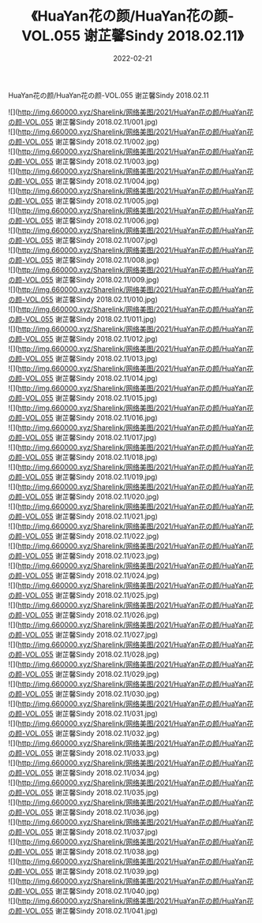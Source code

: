 ﻿---
layout: post
title:  《HuaYan花の颜/HuaYan花の颜-VOL.055 谢芷馨Sindy 2018.02.11》
date:   2022-02-21
img: http://img.660000.xyz/Sharelink/网络美图/2021/HuaYan花の颜/HuaYan花の颜-VOL.055 谢芷馨Sindy 2018.02.11/000.jpg
categories: [美女, 清纯, 唯美]
---

HuaYan花の颜/HuaYan花の颜-VOL.055 谢芷馨Sindy 2018.02.11

 ![](http://img.660000.xyz/Sharelink/网络美图/2021/HuaYan花の颜/HuaYan花の颜-VOL.055 谢芷馨Sindy 2018.02.11/001.jpg) <br>![](http://img.660000.xyz/Sharelink/网络美图/2021/HuaYan花の颜/HuaYan花の颜-VOL.055 谢芷馨Sindy 2018.02.11/002.jpg) <br>![](http://img.660000.xyz/Sharelink/网络美图/2021/HuaYan花の颜/HuaYan花の颜-VOL.055 谢芷馨Sindy 2018.02.11/003.jpg) <br>![](http://img.660000.xyz/Sharelink/网络美图/2021/HuaYan花の颜/HuaYan花の颜-VOL.055 谢芷馨Sindy 2018.02.11/004.jpg) <br>![](http://img.660000.xyz/Sharelink/网络美图/2021/HuaYan花の颜/HuaYan花の颜-VOL.055 谢芷馨Sindy 2018.02.11/005.jpg) <br>![](http://img.660000.xyz/Sharelink/网络美图/2021/HuaYan花の颜/HuaYan花の颜-VOL.055 谢芷馨Sindy 2018.02.11/006.jpg) <br>![](http://img.660000.xyz/Sharelink/网络美图/2021/HuaYan花の颜/HuaYan花の颜-VOL.055 谢芷馨Sindy 2018.02.11/007.jpg) <br>![](http://img.660000.xyz/Sharelink/网络美图/2021/HuaYan花の颜/HuaYan花の颜-VOL.055 谢芷馨Sindy 2018.02.11/008.jpg) <br>![](http://img.660000.xyz/Sharelink/网络美图/2021/HuaYan花の颜/HuaYan花の颜-VOL.055 谢芷馨Sindy 2018.02.11/009.jpg) <br>![](http://img.660000.xyz/Sharelink/网络美图/2021/HuaYan花の颜/HuaYan花の颜-VOL.055 谢芷馨Sindy 2018.02.11/010.jpg) <br>![](http://img.660000.xyz/Sharelink/网络美图/2021/HuaYan花の颜/HuaYan花の颜-VOL.055 谢芷馨Sindy 2018.02.11/011.jpg) <br>![](http://img.660000.xyz/Sharelink/网络美图/2021/HuaYan花の颜/HuaYan花の颜-VOL.055 谢芷馨Sindy 2018.02.11/012.jpg) <br>![](http://img.660000.xyz/Sharelink/网络美图/2021/HuaYan花の颜/HuaYan花の颜-VOL.055 谢芷馨Sindy 2018.02.11/013.jpg) <br>![](http://img.660000.xyz/Sharelink/网络美图/2021/HuaYan花の颜/HuaYan花の颜-VOL.055 谢芷馨Sindy 2018.02.11/014.jpg) <br>![](http://img.660000.xyz/Sharelink/网络美图/2021/HuaYan花の颜/HuaYan花の颜-VOL.055 谢芷馨Sindy 2018.02.11/015.jpg) <br>![](http://img.660000.xyz/Sharelink/网络美图/2021/HuaYan花の颜/HuaYan花の颜-VOL.055 谢芷馨Sindy 2018.02.11/016.jpg) <br>![](http://img.660000.xyz/Sharelink/网络美图/2021/HuaYan花の颜/HuaYan花の颜-VOL.055 谢芷馨Sindy 2018.02.11/017.jpg) <br>![](http://img.660000.xyz/Sharelink/网络美图/2021/HuaYan花の颜/HuaYan花の颜-VOL.055 谢芷馨Sindy 2018.02.11/018.jpg) <br>![](http://img.660000.xyz/Sharelink/网络美图/2021/HuaYan花の颜/HuaYan花の颜-VOL.055 谢芷馨Sindy 2018.02.11/019.jpg) <br>![](http://img.660000.xyz/Sharelink/网络美图/2021/HuaYan花の颜/HuaYan花の颜-VOL.055 谢芷馨Sindy 2018.02.11/020.jpg) <br>![](http://img.660000.xyz/Sharelink/网络美图/2021/HuaYan花の颜/HuaYan花の颜-VOL.055 谢芷馨Sindy 2018.02.11/021.jpg) <br>![](http://img.660000.xyz/Sharelink/网络美图/2021/HuaYan花の颜/HuaYan花の颜-VOL.055 谢芷馨Sindy 2018.02.11/022.jpg) <br>![](http://img.660000.xyz/Sharelink/网络美图/2021/HuaYan花の颜/HuaYan花の颜-VOL.055 谢芷馨Sindy 2018.02.11/023.jpg) <br>![](http://img.660000.xyz/Sharelink/网络美图/2021/HuaYan花の颜/HuaYan花の颜-VOL.055 谢芷馨Sindy 2018.02.11/024.jpg) <br>![](http://img.660000.xyz/Sharelink/网络美图/2021/HuaYan花の颜/HuaYan花の颜-VOL.055 谢芷馨Sindy 2018.02.11/025.jpg) <br>![](http://img.660000.xyz/Sharelink/网络美图/2021/HuaYan花の颜/HuaYan花の颜-VOL.055 谢芷馨Sindy 2018.02.11/026.jpg) <br>![](http://img.660000.xyz/Sharelink/网络美图/2021/HuaYan花の颜/HuaYan花の颜-VOL.055 谢芷馨Sindy 2018.02.11/027.jpg) <br>![](http://img.660000.xyz/Sharelink/网络美图/2021/HuaYan花の颜/HuaYan花の颜-VOL.055 谢芷馨Sindy 2018.02.11/028.jpg) <br>![](http://img.660000.xyz/Sharelink/网络美图/2021/HuaYan花の颜/HuaYan花の颜-VOL.055 谢芷馨Sindy 2018.02.11/029.jpg) <br>![](http://img.660000.xyz/Sharelink/网络美图/2021/HuaYan花の颜/HuaYan花の颜-VOL.055 谢芷馨Sindy 2018.02.11/030.jpg) <br>![](http://img.660000.xyz/Sharelink/网络美图/2021/HuaYan花の颜/HuaYan花の颜-VOL.055 谢芷馨Sindy 2018.02.11/031.jpg) <br>![](http://img.660000.xyz/Sharelink/网络美图/2021/HuaYan花の颜/HuaYan花の颜-VOL.055 谢芷馨Sindy 2018.02.11/032.jpg) <br>![](http://img.660000.xyz/Sharelink/网络美图/2021/HuaYan花の颜/HuaYan花の颜-VOL.055 谢芷馨Sindy 2018.02.11/033.jpg) <br>![](http://img.660000.xyz/Sharelink/网络美图/2021/HuaYan花の颜/HuaYan花の颜-VOL.055 谢芷馨Sindy 2018.02.11/034.jpg) <br>![](http://img.660000.xyz/Sharelink/网络美图/2021/HuaYan花の颜/HuaYan花の颜-VOL.055 谢芷馨Sindy 2018.02.11/035.jpg) <br>![](http://img.660000.xyz/Sharelink/网络美图/2021/HuaYan花の颜/HuaYan花の颜-VOL.055 谢芷馨Sindy 2018.02.11/036.jpg) <br>![](http://img.660000.xyz/Sharelink/网络美图/2021/HuaYan花の颜/HuaYan花の颜-VOL.055 谢芷馨Sindy 2018.02.11/037.jpg) <br>![](http://img.660000.xyz/Sharelink/网络美图/2021/HuaYan花の颜/HuaYan花の颜-VOL.055 谢芷馨Sindy 2018.02.11/038.jpg) <br>![](http://img.660000.xyz/Sharelink/网络美图/2021/HuaYan花の颜/HuaYan花の颜-VOL.055 谢芷馨Sindy 2018.02.11/039.jpg) <br>![](http://img.660000.xyz/Sharelink/网络美图/2021/HuaYan花の颜/HuaYan花の颜-VOL.055 谢芷馨Sindy 2018.02.11/040.jpg) <br>![](http://img.660000.xyz/Sharelink/网络美图/2021/HuaYan花の颜/HuaYan花の颜-VOL.055 谢芷馨Sindy 2018.02.11/041.jpg) <br>